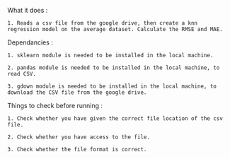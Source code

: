 What it does :

    1. Reads a csv file from the google drive, then create a knn regression model on the average dataset. Calculate the RMSE and MAE.

Dependancies :

    1. sklearn module is needed to be installed in the local machine.

    2. pandas module is needed to be installed in the local machine, to read CSV.

    3. gdown module is needed to be installed in the local machine, to download the CSV file from the google drive. 


Things to check before running :

    1. Check whether you have given the correct file location of the csv file. 

    2. Check whether you have access to the file. 

    3. Check whether the file format is correct.